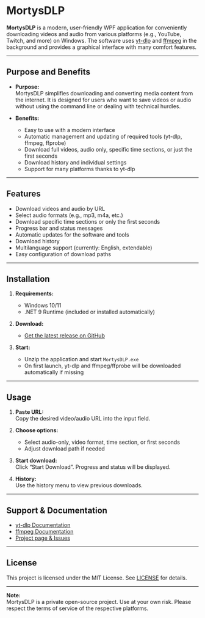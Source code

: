 # MortysDLP

**MortysDLP** is a modern, user-friendly WPF application for conveniently downloading videos and audio from various platforms (e.g., YouTube, Twitch, and more) on Windows. The software uses [yt-dlp](https://github.com/yt-dlp/yt-dlp) and [ffmpeg](https://ffmpeg.org/) in the background and provides a graphical interface with many comfort features.

---

## Purpose and Benefits

- **Purpose:**  
  MortysDLP simplifies downloading and converting media content from the internet. It is designed for users who want to save videos or audio without using the command line or dealing with technical hurdles.

- **Benefits:**  
  - Easy to use with a modern interface  
  - Automatic management and updating of required tools (yt-dlp, ffmpeg, ffprobe)  
  - Download full videos, audio only, specific time sections, or just the first seconds  
  - Download history and individual settings  
  - Support for many platforms thanks to yt-dlp

---

## Features

- Download videos and audio by URL
- Select audio formats (e.g., mp3, m4a, etc.)
- Download specific time sections or only the first seconds
- Progress bar and status messages
- Automatic updates for the software and tools
- Download history
- Multilanguage support (currently: English, extendable)
- Easy configuration of download paths

---

## Installation

1. **Requirements:**  
   - Windows 10/11  
   - .NET 9 Runtime (included or installed automatically)

2. **Download:**  
   - [Get the latest release on GitHub](https://github.com/MortysTerminal/MortysDLP/releases)

3. **Start:**  
   - Unzip the application and start `MortysDLP.exe`  
   - On first launch, yt-dlp and ffmpeg/ffprobe will be downloaded automatically if missing

---

## Usage

1. **Paste URL:**  
   Copy the desired video/audio URL into the input field.

2. **Choose options:**  
   - Select audio-only, video format, time section, or first seconds
   - Adjust download path if needed

3. **Start download:**  
   Click “Start Download”. Progress and status will be displayed.

4. **History:**  
   Use the history menu to view previous downloads.

---

## Support & Documentation

- [yt-dlp Documentation](https://github.com/yt-dlp/yt-dlp)
- [ffmpeg Documentation](https://ffmpeg.org/documentation.html)
- [Project page & Issues](https://github.com/MortysTerminal/MortysDLP/issues)

---

## License

This project is licensed under the MIT License. See [LICENSE](LICENSE) for details.

---

**Note:**  
MortysDLP is a private open-source project. Use at your own risk. Please respect the terms of service of the respective platforms.
